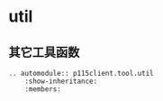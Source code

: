 # util

其它工具函数
---

```{eval-rst}
.. automodule:: p115client.tool.util
    :show-inheritance:
    :members:
```
